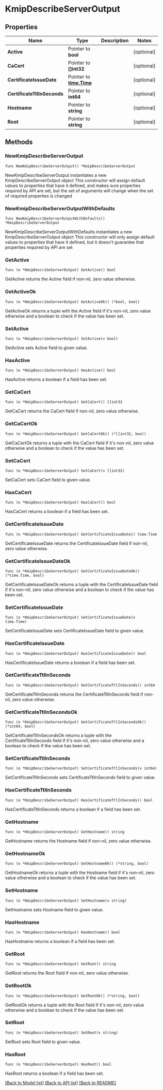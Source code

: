 # KmipDescribeServerOutput

## Properties

Name | Type | Description | Notes
------------ | ------------- | ------------- | -------------
**Active** | Pointer to **bool** |  | [optional] 
**CaCert** | Pointer to **[]int32** |  | [optional] 
**CertificateIssueDate** | Pointer to [**time.Time**](time.Time.md) |  | [optional] 
**CertificateTtlInSeconds** | Pointer to **int64** |  | [optional] 
**Hostname** | Pointer to **string** |  | [optional] 
**Root** | Pointer to **string** |  | [optional] 

## Methods

### NewKmipDescribeServerOutput

`func NewKmipDescribeServerOutput() *KmipDescribeServerOutput`

NewKmipDescribeServerOutput instantiates a new KmipDescribeServerOutput object
This constructor will assign default values to properties that have it defined,
and makes sure properties required by API are set, but the set of arguments
will change when the set of required properties is changed

### NewKmipDescribeServerOutputWithDefaults

`func NewKmipDescribeServerOutputWithDefaults() *KmipDescribeServerOutput`

NewKmipDescribeServerOutputWithDefaults instantiates a new KmipDescribeServerOutput object
This constructor will only assign default values to properties that have it defined,
but it doesn't guarantee that properties required by API are set

### GetActive

`func (o *KmipDescribeServerOutput) GetActive() bool`

GetActive returns the Active field if non-nil, zero value otherwise.

### GetActiveOk

`func (o *KmipDescribeServerOutput) GetActiveOk() (*bool, bool)`

GetActiveOk returns a tuple with the Active field if it's non-nil, zero value otherwise
and a boolean to check if the value has been set.

### SetActive

`func (o *KmipDescribeServerOutput) SetActive(v bool)`

SetActive sets Active field to given value.

### HasActive

`func (o *KmipDescribeServerOutput) HasActive() bool`

HasActive returns a boolean if a field has been set.

### GetCaCert

`func (o *KmipDescribeServerOutput) GetCaCert() []int32`

GetCaCert returns the CaCert field if non-nil, zero value otherwise.

### GetCaCertOk

`func (o *KmipDescribeServerOutput) GetCaCertOk() (*[]int32, bool)`

GetCaCertOk returns a tuple with the CaCert field if it's non-nil, zero value otherwise
and a boolean to check if the value has been set.

### SetCaCert

`func (o *KmipDescribeServerOutput) SetCaCert(v []int32)`

SetCaCert sets CaCert field to given value.

### HasCaCert

`func (o *KmipDescribeServerOutput) HasCaCert() bool`

HasCaCert returns a boolean if a field has been set.

### GetCertificateIssueDate

`func (o *KmipDescribeServerOutput) GetCertificateIssueDate() time.Time`

GetCertificateIssueDate returns the CertificateIssueDate field if non-nil, zero value otherwise.

### GetCertificateIssueDateOk

`func (o *KmipDescribeServerOutput) GetCertificateIssueDateOk() (*time.Time, bool)`

GetCertificateIssueDateOk returns a tuple with the CertificateIssueDate field if it's non-nil, zero value otherwise
and a boolean to check if the value has been set.

### SetCertificateIssueDate

`func (o *KmipDescribeServerOutput) SetCertificateIssueDate(v time.Time)`

SetCertificateIssueDate sets CertificateIssueDate field to given value.

### HasCertificateIssueDate

`func (o *KmipDescribeServerOutput) HasCertificateIssueDate() bool`

HasCertificateIssueDate returns a boolean if a field has been set.

### GetCertificateTtlInSeconds

`func (o *KmipDescribeServerOutput) GetCertificateTtlInSeconds() int64`

GetCertificateTtlInSeconds returns the CertificateTtlInSeconds field if non-nil, zero value otherwise.

### GetCertificateTtlInSecondsOk

`func (o *KmipDescribeServerOutput) GetCertificateTtlInSecondsOk() (*int64, bool)`

GetCertificateTtlInSecondsOk returns a tuple with the CertificateTtlInSeconds field if it's non-nil, zero value otherwise
and a boolean to check if the value has been set.

### SetCertificateTtlInSeconds

`func (o *KmipDescribeServerOutput) SetCertificateTtlInSeconds(v int64)`

SetCertificateTtlInSeconds sets CertificateTtlInSeconds field to given value.

### HasCertificateTtlInSeconds

`func (o *KmipDescribeServerOutput) HasCertificateTtlInSeconds() bool`

HasCertificateTtlInSeconds returns a boolean if a field has been set.

### GetHostname

`func (o *KmipDescribeServerOutput) GetHostname() string`

GetHostname returns the Hostname field if non-nil, zero value otherwise.

### GetHostnameOk

`func (o *KmipDescribeServerOutput) GetHostnameOk() (*string, bool)`

GetHostnameOk returns a tuple with the Hostname field if it's non-nil, zero value otherwise
and a boolean to check if the value has been set.

### SetHostname

`func (o *KmipDescribeServerOutput) SetHostname(v string)`

SetHostname sets Hostname field to given value.

### HasHostname

`func (o *KmipDescribeServerOutput) HasHostname() bool`

HasHostname returns a boolean if a field has been set.

### GetRoot

`func (o *KmipDescribeServerOutput) GetRoot() string`

GetRoot returns the Root field if non-nil, zero value otherwise.

### GetRootOk

`func (o *KmipDescribeServerOutput) GetRootOk() (*string, bool)`

GetRootOk returns a tuple with the Root field if it's non-nil, zero value otherwise
and a boolean to check if the value has been set.

### SetRoot

`func (o *KmipDescribeServerOutput) SetRoot(v string)`

SetRoot sets Root field to given value.

### HasRoot

`func (o *KmipDescribeServerOutput) HasRoot() bool`

HasRoot returns a boolean if a field has been set.


[[Back to Model list]](../README.md#documentation-for-models) [[Back to API list]](../README.md#documentation-for-api-endpoints) [[Back to README]](../README.md)


